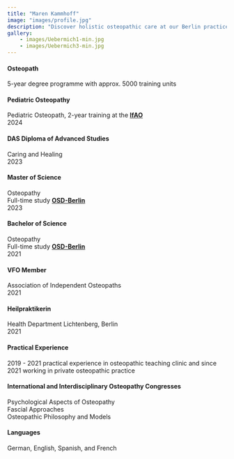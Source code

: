 ```yaml
---
title: "Maren Kammhoff"
image: "images/profile.jpg"
description: "Discover holistic osteopathic care at our Berlin practice. Specializing in chronic pain, acute injuries, and overall wellness, we offer personalized treatments in a welcoming environment. Visit us for expert osteopathy services tailored to your needs."
gallery: 
    - images/Uebermich1-min.jpg
    - images/Uebermich3-min.jpg
---
```


#### Osteopath
5-year degree programme with approx. 5000 training units

#### Pediatric Osteopathy <br>
Pediatric Osteopath, 2-year training at the **[IfAO](https://www.ifaop.com/postgraduatkurse/kursuebersicht/ "kinderosteopathische Ausbildung")** <br>
2024

#### DAS Diploma of Advanced Studies <br>
Caring and Healing <br>
2023

#### Master of Science
Osteopathy <br> 
Full-time study **[OSD-Berlin](https://www.osteopathie-schule.de/ "Studium an der OSD")** <br>
2023 
  
#### Bachelor of Science  
Osteopathy <br>
Full-time study **[OSD-Berlin](https://www.osteopathie-schule.de/ "Studium an der OSD")**  <br>
2021
  
#### VFO Member
Association of Independent Osteopaths <br>
2021
  
#### Heilpraktikerin
Health Department Lichtenberg, Berlin <br>
2021  

#### Practical Experience <br>
2019 - 2021 practical experience in osteopathic teaching clinic and since 2021 working in private osteopathic practice
  
#### International and Interdisciplinary Osteopathy Congresses 
Psychological Aspects of Osteopathy<br>
Fascial Approaches <br> 
Osteopathic Philosophy and Models <br>

#### Languages <br>
German, English, Spanish, and French  